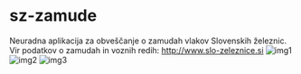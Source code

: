 # sz-zamude
Neuradna aplikacija za obveščanje o zamudah vlakov Slovenskih železnic. Vir podatkov o zamudah in voznih redih: http://www.slo-zeleznice.si
![img1]("img/img1.jpg")
![img2]("img/img2.jpg")
![img3]("img/img3.jpg")
